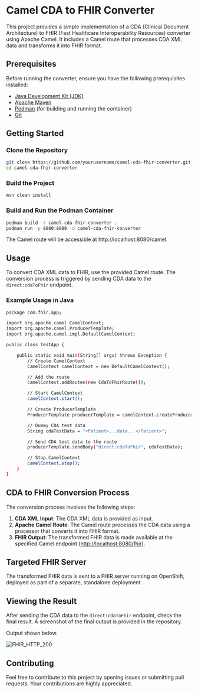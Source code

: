 # Camel CDA to FHIR Converter

This project provides a simple implementation of a CDA (Clinical Document Architecture) to FHIR (Fast Healthcare Interoperability Resources) converter using Apache Camel. It includes a Camel route that processes CDA XML data and transforms it into FHIR format.

## Prerequisites

Before running the converter, ensure you have the following prerequisites installed:

- [Java Development Kit (JDK)](https://adoptopenjdk.net/)
- [Apache Maven](https://maven.apache.org/)
- [Podman](https://podman.io/) (for building and running the container)
- [Git](https://git-scm.com/)

## Getting Started

### Clone the Repository

```bash
git clone https://github.com/yourusername/camel-cda-fhir-converter.git
cd camel-cda-fhir-converter
```

### Build the Project

```bash
mvn clean install
```

### Build and Run the Podman Container

```bash
podman build -t camel-cda-fhir-converter .
podman run -p 8080:8080 -d camel-cda-fhir-converter
```

The Camel route will be accessible at http://localhost:8080/camel.

## Usage 

To convert CDA XML data to FHIR, use the provided Camel route. The conversion process is triggered by sending CDA data to the `direct:cdaToFhir` endpoint.

### Example Usage in Java

```bash
package com.fhir.app;

import org.apache.camel.CamelContext;
import org.apache.camel.ProducerTemplate;
import org.apache.camel.impl.DefaultCamelContext;

public class TestApp {

    public static void main(String[] args) throws Exception {
        // Create CamelContext
        CamelContext camelContext = new DefaultCamelContext();

        // Add the route
        camelContext.addRoutes(new CdaToFhirRoute());

        // Start CamelContext
        camelContext.start();

        // Create ProducerTemplate
        ProducerTemplate producerTemplate = camelContext.createProducerTemplate();

        // Dummy CDA test data
        String cdaTestData = "<Patient>...data...</Patient>";

        // Send CDA test data to the route
        producerTemplate.sendBody("direct:cdaToFhir", cdaTestData);

        // Stop CamelContext
        camelContext.stop();
    }
}
```

## CDA to FHIR Conversion Process

The conversion process involves the following steps:

1. **CDA XML Input**: The CDA XML data is provided as input.
2. **Apache Camel Route**: The Camel route processes the CDA data using a processor that converts it into FHIR format.
3. **FHIR Output**: The transformed FHIR data is made available at the specified Camel endpoint ([http://localhost:8080/fhir](http://localhost:8080/fhir)).

## Targeted FHIR Server

The transformed FHIR data is sent to a FHIR server running on OpenShift, deployed as part of a separate, standalone deployment.

## Viewing the Result

After sending the CDA data to the `direct:cdaToFhir` endpoint, check the final result. A screenshot of the final output is provided in the repository. 

Output shown below.

![FHIR_HTTP_200](https://github.com/wcushen/camel-cda-fhir-converter/main/200_screenshot.png?raw=true)

## Contributing

Feel free to contribute to this project by opening issues or submitting pull requests. Your contributions are highly appreciated.
